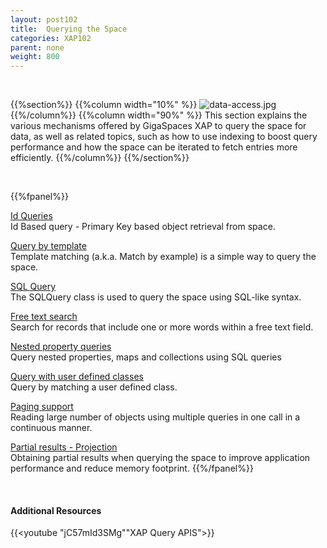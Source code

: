 ```yaml
---
layout: post102
title:  Querying the Space
categories: XAP102
parent: none
weight: 800
---
```


<br>

{{%section%}}
{{%column width="10%" %}}
![data-access.jpg](/attachment_files/subject/query.png)
{{%/column%}}
{{%column width="90%" %}}
This section explains the various mechanisms offered by GigaSpaces XAP to query the space for data, as well as related topics, such as how to use indexing to boost query performance and how the space can be iterated to fetch entries more efficiently.
{{%/column%}}
{{%/section%}}

<br>

{{%fpanel%}}

[Id Queries](./query-by-id.html)<br>
Id Based query - Primary Key based object retrieval from space.

[Query by template](./query-template-matching.html)<br>
Template matching (a.k.a. Match by example) is a simple way to query the space.

[SQL Query](./query-sql.html)<br>
The SQLQuery class is used to query the space using SQL-like syntax.

[Free text search](./query-free-text-search.html)<br>
Search for records that include one or more words within a free text field.

[Nested property queries](./query-nested-properties.html)<br>
Query nested properties, maps and collections using SQL queries

[Query with user defined classes](./query-user-defined-classes.html)<br>
Query by matching a user defined class.

[Paging support](./query-paging-support-old.html)<br>
Reading large number of objects using multiple queries in one call in a continuous manner.

[Partial results - Projection](./query-partial-results.html)<br>
Obtaining partial results when querying the space to improve application performance and reduce memory footprint.
{{%/fpanel%}}

<br>

#### Additional Resources

{{<youtube "jC57mId3SMg""XAP Query APIS">}}
